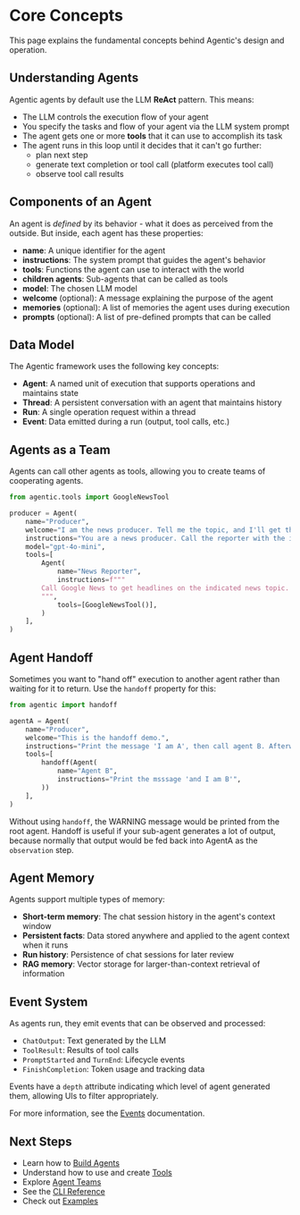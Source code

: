 # Core Concepts

This page explains the fundamental concepts behind Agentic's design and operation.

## Understanding Agents

Agentic agents by default use the LLM **ReAct** pattern. This means:

- The LLM controls the execution flow of your agent
- You specify the tasks and flow of your agent via the LLM system prompt
- The agent gets one or more **tools** that it can use to accomplish its task
- The agent runs in this loop until it decides that it can't go further:
    - plan next step
    - generate text completion or tool call
        (platform executes tool call)
    - observe tool call results

## Components of an Agent

An agent is _defined_ by its behavior - what it does as perceived from the outside. But inside, each agent has these properties:

- **name**: A unique identifier for the agent
- **instructions**: The system prompt that guides the agent's behavior
- **tools**: Functions the agent can use to interact with the world
- **children agents**: Sub-agents that can be called as tools
- **model**: The chosen LLM model
- **welcome** (optional): A message explaining the purpose of the agent
- **memories** (optional): A list of memories the agent uses during execution
- **prompts** (optional): A list of pre-defined prompts that can be called

## Data Model

The Agentic framework uses the following key concepts:

- **Agent**: A named unit of execution that supports operations and maintains state
- **Thread**: A persistent conversation with an agent that maintains history
- **Run**: A single operation request within a thread
- **Event**: Data emitted during a run (output, tool calls, etc.)

## Agents as a Team

Agents can call other agents as tools, allowing you to create teams of cooperating agents.

```python
from agentic.tools import GoogleNewsTool

producer = Agent(
    name="Producer",
    welcome="I am the news producer. Tell me the topic, and I'll get the news from my reporter.",
    instructions="You are a news producer. Call the reporter with the indicated topic.",
    model="gpt-4o-mini",
    tools=[
        Agent(
            name="News Reporter",
            instructions=f"""
        Call Google News to get headlines on the indicated news topic.
        """,
            tools=[GoogleNewsTool()],
        )
    ],
)
```

## Agent Handoff

Sometimes you want to "hand off" execution to another agent rather than waiting for it to return. Use the `handoff` property for this:

```python
from agentic import handoff

agentA = Agent(
    name="Producer",
    welcome="This is the handoff demo.",
    instructions="Print the message 'I am A', then call agent B. Afterwards print 'WARNING!'",
    tools=[
        handoff(Agent(
            name="Agent B",
            instructions="Print the msssage 'and I am B'",
        ))
    ],
)
```

Without using `handoff`, the WARNING message would be printed from the root agent. Handoff is useful if your sub-agent generates a lot of output, because normally that output would be fed back into AgentA as the `observation` step.

## Agent Memory

Agents support multiple types of memory:

- **Short-term memory**: The chat session history in the agent's context window
- **Persistent facts**: Data stored anywhere and applied to the agent context when it runs
- **Run history**: Persistence of chat sessions for later review
- **RAG memory**: Vector storage for larger-than-context retrieval of information

## Event System

As agents run, they emit events that can be observed and processed:

- `ChatOutput`: Text generated by the LLM
- `ToolResult`: Results of tool calls
- `PromptStarted` and `TurnEnd`: Lifecycle events
- `FinishCompletion`: Token usage and tracking data

Events have a `depth` attribute indicating which level of agent generated them, allowing UIs to filter appropriately.

For more information, see the [Events](../core-concepts/event-system.md) documentation.

## Next Steps

- Learn how to [Build Agents](../building-agents/index.md)
- Understand how to use and create [Tools](../tools/index.md)
- Explore [Agent Teams](../building-agents/agent-teams.md)
- See the [CLI Reference](../interacting-with-agents/cli.md)
- Check out [Examples](../example-agents.md)
